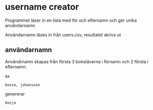 # username creator

Programmet läser in en lista med för och efternamn och gör unika användarnamn

Användarnamn läses in från users.csv, resultatet skrivs ut

## användarnamn

Användrnamn skapas från första 3 bokstäverna i förnamn och 2 första i efternamn.

ex

    bosse, johansson

genererar

    bosjo

